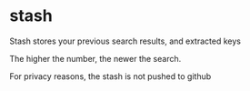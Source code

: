 # stash
Stash stores your previous search results, and extracted keys

The higher the number, the newer the search.

For privacy reasons, the stash is not pushed to github
